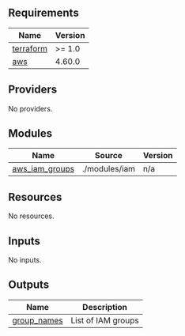 <!-- BEGIN_TF_DOCS -->
## Requirements

| Name | Version |
|------|---------|
| <a name="requirement_terraform"></a> [terraform](#requirement\_terraform) | >= 1.0 |
| <a name="requirement_aws"></a> [aws](#requirement\_aws) | 4.60.0 |

## Providers

No providers.

## Modules

| Name | Source | Version |
|------|--------|---------|
| <a name="module_aws_iam_groups"></a> [aws\_iam\_groups](#module\_aws\_iam\_groups) | ./modules/iam | n/a |

## Resources

No resources.

## Inputs

No inputs.

## Outputs

| Name | Description |
|------|-------------|
| <a name="output_group_names"></a> [group\_names](#output\_group\_names) | List of IAM groups |
<!-- END_TF_DOCS -->